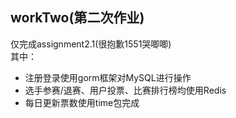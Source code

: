 ## workTwo(第二次作业)  
仅完成assignment2.1(很抱歉1551哭唧唧)  
其中：  
- 注册登录使用gorm框架对MySQL进行操作  
- 选手参赛/退赛、用户投票、比赛排行榜均使用Redis  
- 每日更新票数使用time包完成  

